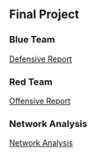 ## Final Project
### Blue Team
[Defensive Report](https://github.com/spodw/bootcamp-homework/blob/main/Final%20Project/DefensiveReport.md)  
### Red Team
[Offensive Report](https://github.com/spodw/bootcamp-homework/blob/main/Final%20Project/OffensiveReport.md)
### Network Analysis
[Network Analysis](https://github.com/spodw/bootcamp-homework/blob/main/Final%20Project/NetworkAnalysis.md)

